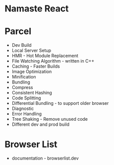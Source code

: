 # Namaste React

# Parcel
- Dev Build
- Local Server Setup
- HMR - Hot Module Replacement
- File Watching Algorithm - written in C++
- Caching - Faster Builds
- Image Optimization
- Minification
- Bundling
- Compress
- Consistent Hashing
- Code Splitting
- Differential Bundling - to support older browser
- Diagnostic
- Error Handling
- Tree Shaking - Remove unused code 
- Different dev and prod build 

# Browser List
- documentation - browserlist.dev